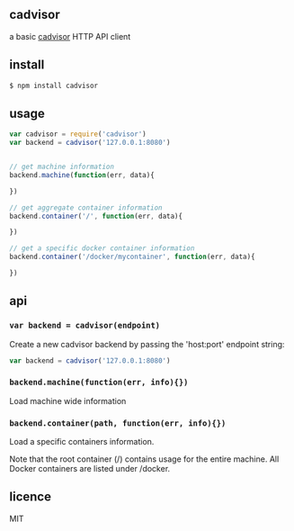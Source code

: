 ## cadvisor

a basic [cadvisor](https://github.com/google/cadvisor) HTTP API client

## install

```bash
$ npm install cadvisor
```

## usage

```js
var cadvisor = require('cadvisor')
var backend = cadvisor('127.0.0.1:8080')


// get machine information
backend.machine(function(err, data){

})

// get aggregate container information
backend.container('/', function(err, data){

})

// get a specific docker container information
backend.container('/docker/mycontainer', function(err, data){

})
```

## api

### `var backend = cadvisor(endpoint)`

Create a new cadvisor backend by passing the 'host:port' endpoint string:

```js
var backend = cadvisor('127.0.0.1:8080')
```

### `backend.machine(function(err, info){})`

Load machine wide information

### `backend.container(path, function(err, info){})`

Load a specific containers information.

Note that the root container (/) contains usage for the entire machine. All Docker containers are listed under /docker.


## licence

MIT